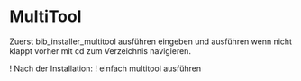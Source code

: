 # MultiTool

Zuerst bib_installer_multitool ausführen
eingeben und ausführen wenn nicht klappt vorher mit cd zum Verzeichnis navigieren.

! Nach der Installation: !
einfach multitool ausführen
